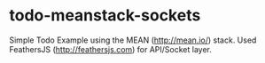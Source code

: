 todo-meanstack-sockets
======================

Simple Todo Example using the MEAN (http://mean.io/) stack. 
Used FeathersJS (http://feathersjs.com) for API/Socket layer.
